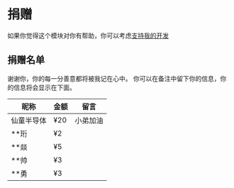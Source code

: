 # 捐赠

如果你觉得这个模块对你有帮助，你可以考虑[支持我的开发](https://pay.jerryz.com.cn/)

## 捐赠名单

谢谢你，你的每一分善意都将被我记在心中。
你可以在备注中留下你的信息，你的信息将会显示在下面。

| 昵称 | 金额 | 留言 |
| ---  | ---  | --- |
| 仙童半导体 | ¥20 | 小弟加油 |
| **珩 | ¥2 |  |
| **燚 | ¥5 |  |
| **帅 | ¥3 |  |
| **勇 | ¥3 |  |
